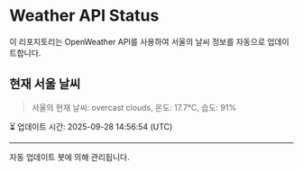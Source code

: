 
# Weather API Status

이 리포지토리는 OpenWeather API를 사용하여 서울의 날씨 정보를 자동으로 업데이트합니다.

## 현재 서울 날씨
> 서울의 현재 날씨: overcast clouds, 온도: 17.7°C, 습도: 91%

⏳ 업데이트 시간: 2025-09-28 14:56:54 (UTC)

---
자동 업데이트 봇에 의해 관리됩니다.
